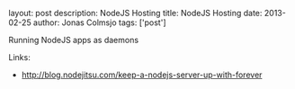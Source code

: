 layout: post
description: NodeJS Hosting
title: NodeJS Hosting
date: 2013-02-25
author: Jonas Colmsjo
tags: ['post']

Running NodeJS apps as daemons





Links:

 * http://blog.nodejitsu.com/keep-a-nodejs-server-up-with-forever

 
